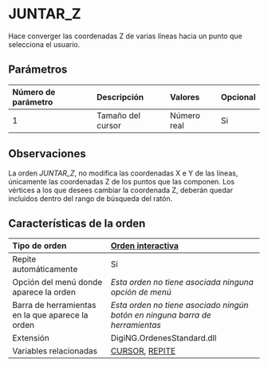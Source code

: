 # JUNTAR\_Z

Hace converger las coordenadas Z de varias líneas hacia un punto que selecciona el usuario.

## Parámetros

| Número de parámetro | Descripción | Valores | Opcional |
| :--- | :--- | :--- | :--- |
| 1 | Tamaño del cursor | Número real | Si |

## Observaciones

La orden _JUNTAR\_Z_, no modifica las coordenadas X e Y de las líneas, únicamente las coordenadas Z de los puntos que las componen. Los vértices a los que desees cambiar la coordenada Z, deberán quedar incluidos dentro del rango de búsqueda del ratón.

## Características de la orden

| Tipo de orden | [Orden interactiva](juntar-z.md) |
| :--- | :--- |
| Repite automáticamente | Si |
| Opción del menú donde aparece la orden | _Esta orden no tiene asociada ninguna opción de menú_ |
| Barra de herramientas en la que aparece la orden | _Esta orden no tiene asociado ningún botón en ninguna barra de herramientas_ |
| Extensión | DigiNG.OrdenesStandard.dll |
| Variables relacionadas | [CURSOR](/digi3d-net/referencia/digi3d.net/ventana-de-dibujo/ordenes/j/CURSOR.html), [REPITE](/digi3d-net/referencia/digi3d.net/ventana-de-dibujo/ordenes/j/REPITE.html) |

